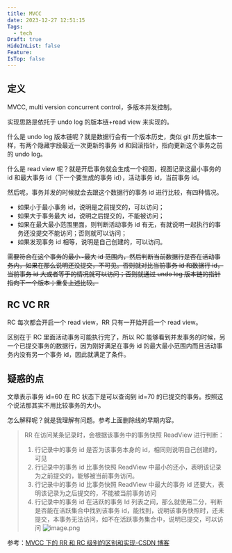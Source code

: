 ```yaml
---
title: MVCC
date: 2023-12-27 12:51:15
Tags:
  - tech
Draft: true
HideInList: false
Feature: 
IsTop: false
---
```


## 定义

MVCC, multi version concurrent control，多版本并发控制。

实现思路是依托于 undo log 的版本链+read view 来实现的。

什么是 undo log 版本链呢？就是数据行会有一个版本历史，类似 git 历史版本一样，有两个隐藏字段最近一次更新的事务 id 和回滚指针，指向更新这个事务之前的 undo log。

什么是 read view 呢？就是开启事务就会生成一个视图，视图记录这最小事务的 id 和最大事务 id（下一个要生成的事务 id），活动事务 id，当前事务 id。

然后呢，事务并发的时候就会去跟这个数据行的事务 id 进行比较，有四种情况。

- 如果小于最小事务 id，说明是之前提交的，可以访问；
- 如果大于事务最大 id，说明之后提交的，不能被访问；
- 如果在最大最小范围里面，则判断活动事务 id 有无，有就说明一起执行的事务还没提交不能访问；否则就可以访问；
- 如果发现事务 id 相等，说明是自己创建的，可以访问。

~~需要符合在这个事务的最小~最大 id 范围内，然后判断当前数据行是否在活动事务内，如果在那么说明还没提交，不可见。否则就对比当前事务 id 和数据行 id，当前事务 id 大或者等于的情况就可以访问；否则就通过 undo log 版本链的指针指向下一个版本；重复上述比较。~~

## RC VC RR

RC 每次都会开启一个 read view，RR 只有一开始开启一个 read view。

区别在于 RC 里面活动事务可能执行完了，所以 RC 能够看到并发事务的时候，另一个已提交事务的数据行，因为刚好满足在事务 id 的最大最小范围内而且活动事务内没有另一个事务 id，因此就满足了条件。

## 疑惑的点

文章表示事务 id=60 在 RC 状态下是可以查询到 id=70 的已提交的事务。按照这个说法那其实不用比较事务的大小。

怎么解释呢？就是我理解有问题。参考上面删除线的早期内容。

> RR 在访问某条记录时，会根据该事务中的事务快照 ReadView 进行判断：
>
> 1. 行记录中的事务 id 是否为该事务本身的 id，相同则说明自己创建的，可见
> 2. 行记录中的事务 id 比事务快照 ReadView 中最小的还小，表明该记录为之前提交的，能够被当前事务访问。
> 3. 行记录中的事务 id 比事务快照 ReadView 中最大的事务 id 还要大，表明该记录为之后提交的，不能被当前事务访问
> 4. 行记录中的事务 id 在活跃的事务 Id 列表之间，那么就使用二分，判断是否能在活跃集合中找到该事务 id，能找到，说明该事务快照时，还未提交，本事务无法访问，如不在活跃事务集合中，说明已提交，可以访问
>    ![image.png](https://bestkxt.oss-cn-guangzhou.aliyuncs.com/img/202312271332569.png)

<!--more-->

参考：[MVCC 下的 RR 和 RC 级别的区别和实现-CSDN 博客](https://blog.csdn.net/qq_35634181/article/details/113280233)
